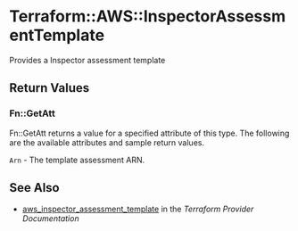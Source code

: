 # Terraform::AWS::InspectorAssessmentTemplate

Provides a Inspector assessment template

## Return Values

### Fn::GetAtt

Fn::GetAtt returns a value for a specified attribute of this type. The following are the available attributes and sample return values.

`Arn` - The template assessment ARN.

## See Also

* [aws_inspector_assessment_template](https://www.terraform.io/docs/providers/aws/r/inspector_assessment_template.html) in the _Terraform Provider Documentation_